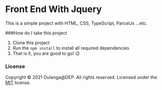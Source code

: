 # Front End With Jquery

This is a simple project with HTML, CSS, TypeScript, ParcelJs ...etc.

###How do I take this project
1. Clone this project
2. Run the `npm install` to install all required dependencies
3. That is it, you are good to go! 😉

### License

Copyright © 2021 Dulanga@DEP. All rights reserved.
Licensed under the [MIT](LICENSE) license.